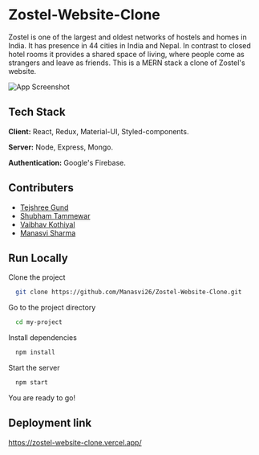 # Zostel-Website-Clone

Zostel is one of the largest and oldest networks of hostels and homes in India. It has presence in 44 cities in India and Nepal. In contrast to closed hotel rooms it provides a shared space of living, where people come as strangers and leave as friends. This is a MERN stack a clone of Zostel's website.

![App Screenshot](https://mir-s3-cdn-cf.behance.net/project_modules/fs/04042059398625.5a20e1b8b7b95.jpg)


## Tech Stack

**Client:** React, Redux, Material-UI, Styled-components.

**Server:** Node, Express, Mongo.

**Authentication:** Google's Firebase.


## Contributers

- [Tejshree Gund](https://github.com/tejshreebgund)
- [Shubham Tammewar](https://github.com/shubhamtammewar)
- [Vaibhav Kothiyal](https://github.com/vaibhavkothiyal)
- [Manasvi Sharma](https://github.com/Manasvi26)

## Run Locally

Clone the project

```bash
  git clone https://github.com/Manasvi26/Zostel-Website-Clone.git
```

Go to the project directory

```bash
  cd my-project
```

Install dependencies

```bash
  npm install
```

Start the server

```bash
  npm start
```
You are ready to go!


## Deployment link

https://zostel-website-clone.vercel.app/
